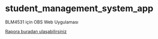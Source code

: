 # student_management_system_app

BLM4531 için OBS Web Uygulaması

[Rapora buradan ulaşabilirsiniz](https://github.com/canoztas/StudentManagementSystemWeb/blob/main/19290266_blm4531_rapor.pdf)
